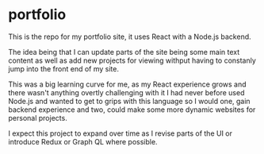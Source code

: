 # portfolio
This is the repo for my portfolio site, it uses React with a Node.js backend.

The idea being that I can update parts of the site being some main text content as well as add new projects for viewing withput having to constanly jump into the front end of my site.

This was a big learning curve for me, as my React experience grows and there wasn't anything overtly challenging with it I had never before used Node.js and wanted to get to grips with this language so I would one, gain backend experience and two, could make some more dynamic websites for personal projects.

I expect this project to expand over time as I revise parts of the UI or introduce Redux or Graph QL where possible.
